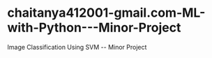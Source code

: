 # chaitanya412001-gmail.com-ML-with-Python---Minor-Project
Image Classification Using SVM -- Minor Project
